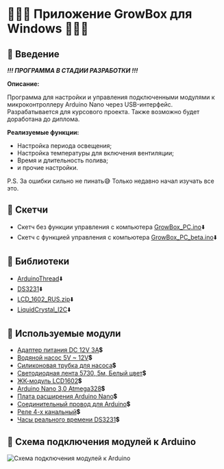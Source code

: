 # 🥦🥬🧅 Приложение GrowBox для Windows 🧅🥬🥦

🥦 Введение
---
 ***!!! ПРОГРАММА В СТАДИИ РАЗРАБОТКИ !!!***
 
**Описание:**

Программа для настройки и управления подключенными модулями к микроконтроллеру Arduino Nano через USB-интерфейс.
Разрабатывается для курсового проекта. Также возможно будет доработана до диплома.

**Реализуемые функции:**

 - Настройка периода освещения;
 - Настройка температуры для включения вентиляции;
 - Время и длительность полива;
 - и прочие настройки.

P.S. За ошибки сильно не пинать😅
Только недавно начал изучать все это.

🥦 Скетчи
---
 - Скетч без функции управления с компьютера [GrowBox_PC.ino](Arduino/GrowBox_no_PC/GrowBox_PC.ino "Открыть код")⬇️
 - Скетч с функцией управления с компьютера [GrowBox_PC_beta.ino](Arduino/GrowBox_PC_beta/GrowBox_PC_beta.ino "Открыть код")⬇️

🥦 Библиотеки
---
 - [ArduinoThread](Arduino/libraries/ArduinoThread.zip "Скачать")⬇️
 - [DS3231](Arduino/libraries/DS3231.zip "Скачать")⬇️
 - [LCD_1602_RUS.zip](Arduino/libraries/LCD_1602_RUS.zip "Скачать")⬇️
 - [LiquidCrystal_I2C](Arduino/libraries/LiquidCrystal_I2C_V112.zip "Скачать")⬇️

🥦 Используемые модули
---
 - [Адаптер питания DC 12V 3A](https://ru.aliexpress.com/item/32966888452.html?spm=a2g0s.9042311.0.0.419933edt8Hdgs "Перейти по ссылке")💲
 - [Водяной насос 5V ~ 12V](https://ru.aliexpress.com/item/33035325360.html?spm=a2g0s.9042311.0.0.419933edt8Hdgs "Перейти по ссылке")💲
 - [Силиконовая трубка для насоса](https://ru.aliexpress.com/item/32919412958.html?spm=a2g0o.productlist.0.0.30512d6d4r5uQa&algo_pvid=1865452c-eee2-457e-999e-c3d2630fed97&algo_expid=1865452c-eee2-457e-999e-c3d2630fed97-0&btsid=937a90ed-43a6-4da4-b1a3-34757ed37405&ws_ab_test=searchweb0_0,searchweb201602_5,searchweb201603_52 "Перейти по ссылке")💲
 - [Светодиодная лента 5730, 5м, Белый цвет](https://ru.aliexpress.com/item/32474298457.html?spm=a2g0s.9042311.0.0.274233edDdZxHl "Перейти по ссылке")💲
 - [ЖК-модуль LCD1602](https://ru.aliexpress.com/item/32763867041.html?spm=a2g0s.9042311.0.0.274233edWMfKGk "Перейти по ссылке")💲
 - [Arduino Nano 3,0 Atmega328](https://ru.aliexpress.com/item/32353404307.html?spm=2114.13010708.0.0.339433edzJWzNM "Перейти по ссылке")💲
 - [Плата расширения Arduino Nano](https://ru.aliexpress.com/item/32346681480.html?spm=2114.13010708.0.0.339433edzJWzNM "Перейти по ссылке")💲
 - [Соединительный провод для Arduino](https://ru.aliexpress.com/item/32343840673.html?spm=2114.13010708.0.0.339433edzJWzNM "Перейти по ссылке")💲
 - [Реле 4-х канальный](https://ru.aliexpress.com/item/32970231202.html?spm=a2g0v.12010615.8148356.8.6e024298oPkc6B "Перейти по ссылке")💲
 - [Часы реального времени DS3231](https://ru.aliexpress.com/item/32807883422.html?spm=a2g0s.9042311.0.0.274233edxiFjsg "Перейти по ссылке")💲

🥦 Схема подключения модулей к Arduino
---
![Схема подключения модулей к Arduino](Arduino/images/scheme.jpg)
